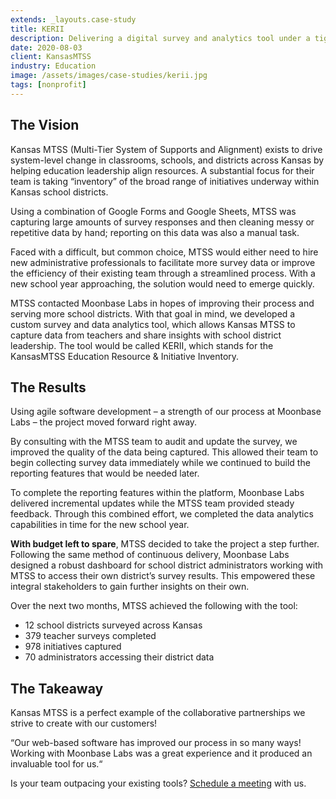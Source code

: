 ```yaml
---
extends: _layouts.case-study
title: KERII
description: Delivering a digital survey and analytics tool under a tight timeline.
date: 2020-08-03
client: KansasMTSS
industry: Education
image: /assets/images/case-studies/kerii.jpg
tags: [nonprofit]
---
```


## The Vision

Kansas MTSS (Multi-Tier System of Supports and Alignment) exists to drive system-level change in classrooms, schools, and districts across Kansas by helping education leadership align resources. A substantial focus for their team is taking “inventory” of the broad range of initiatives underway within Kansas school districts.

Using a combination of Google Forms and Google Sheets, MTSS was capturing large amounts of survey responses and then cleaning messy or repetitive data by hand; reporting on this data was also a manual task.

Faced with a difficult, but common choice, MTSS would either need to hire new administrative professionals to facilitate more survey data or improve the efficiency of their existing team through a streamlined process. With a new school year approaching, the solution would need to emerge quickly.

MTSS contacted Moonbase Labs in hopes of improving their process and serving more school districts. With that goal in mind, we developed a custom survey and data analytics tool, which allows Kansas MTSS to capture data from teachers and share insights with school district leadership. The tool would be called KERII, which stands for the KansasMTSS Education Resource & Initiative Inventory.

## The Results

Using agile software development – a strength of our process at Moonbase Labs – the project moved forward right away.

By consulting with the MTSS team to audit and update the survey, we improved the quality of the data being captured. This allowed their team to begin collecting survey data immediately while we continued to build the reporting features that would be needed later.

To complete the reporting features within the platform, Moonbase Labs delivered incremental updates while the MTSS team provided steady feedback. Through this combined effort, we completed the data analytics capabilities in time for the new school year.

**With budget left to spare**, MTSS decided to take the project a step further. Following the same method of continuous delivery, Moonbase Labs designed a robust dashboard for school district administrators working with MTSS to access their own district’s survey results. This empowered these integral stakeholders to gain further insights on their own.

Over the next two months, MTSS achieved the following with the tool:

 * 12 school districts surveyed across Kansas
 * 379 teacher surveys completed
 * 978 initiatives captured
 * 70 administrators accessing their district data

## The Takeaway

Kansas MTSS is a perfect example of the collaborative partnerships we strive to create with our customers!

<x-blockquote credit="Todd Wiedemann, Co-Director of MTSS">
“Our web-based software has improved our process in so many ways! Working with Moonbase Labs was a great experience and it produced an invaluable tool for us.“
</x-blockquote>

Is your team outpacing your existing tools? [Schedule a meeting](/contact) with us.
